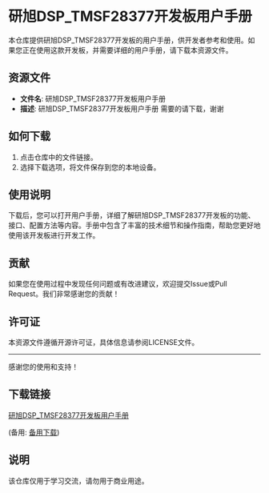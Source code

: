 # 研旭DSP_TMSF28377开发板用户手册

本仓库提供研旭DSP_TMSF28377开发板的用户手册，供开发者参考和使用。如果您正在使用这款开发板，并需要详细的用户手册，请下载本资源文件。

## 资源文件

- **文件名**: 研旭DSP_TMSF28377开发板用户手册
- **描述**: 研旭DSP_TMSF28377开发板用户手册 需要的请下载，谢谢

## 如何下载

1. 点击仓库中的文件链接。
2. 选择下载选项，将文件保存到您的本地设备。

## 使用说明

下载后，您可以打开用户手册，详细了解研旭DSP_TMSF28377开发板的功能、接口、配置方法等内容。手册中包含了丰富的技术细节和操作指南，帮助您更好地使用该开发板进行开发工作。

## 贡献

如果您在使用过程中发现任何问题或有改进建议，欢迎提交Issue或Pull Request。我们非常感谢您的贡献！

## 许可证

本资源文件遵循开源许可证，具体信息请参阅LICENSE文件。

---

感谢您的使用和支持！

## 下载链接
[研旭DSP_TMSF28377开发板用户手册](https://pan.quark.cn/s/c6b0fc39d4de) 

(备用: [备用下载](https://pan.baidu.com/s/1BKv5ij9CCSC1OuyLe8emlQ?pwd=1234))

## 说明

该仓库仅用于学习交流，请勿用于商业用途。
